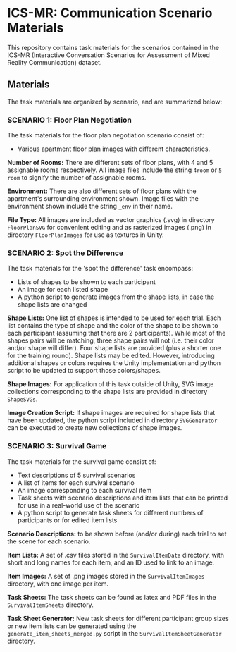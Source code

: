 # ICS-MR: Communication Scenario Materials

This repository contains task materials for the scenarios contained in the ICS-MR (Interactive Conversation Scenarios for Assessment of Mixed Reality Communication) dataset.

## Materials

The task materials are organized by scenario, and are summarized below:

### SCENARIO 1: Floor Plan Negotiation

The task materials for the floor plan negotiation scenario consist of:
* Various apartment floor plan images with different characteristics. 

**Number of Rooms:** There are different sets of floor plans, with 4 and 5 assignable rooms respectively. All image files include the string `4room` or `5 room` to signify the number of assignable rooms.

**Environment:** There are also different sets of floor plans with the apartment's surrounding environment shown. Image files with the environment shown include the string `_env` in their name.

**File Type:** All images are included as vector graphics (.svg) in directory `FloorPlanSVG` for convenient editing and as rasterized images (.png) in directory `FloorPlanImages` for use as textures in Unity.  

### SCENARIO 2: Spot the Difference

The task materials for the 'spot the difference' task encompass: 
* Lists of shapes to be shown to each participant
* An image for each listed shape
* A python script to generate images from the shape lists, in case the shape lists are changed

**Shape Lists:** One list of shapes is intended to be used for each trial. Each list contains the type of shape and the color of the shape to be shown to each participant (assuming that there are 2 participants). While most of the shapes pairs will be matching, three shape pairs will not (i.e. their color and/or shape will differ). Four shape lists are provided (plus a shorter one for the training round). Shape lists may be edited. However, introducing additional shapes or colors requires the Unity implementation and python script to be updated to support those colors/shapes.

**Shape Images:** For application of this task outside of Unity, SVG image collections corresponding to the shape lists are provided in directory `ShapeSVGs`. 

**Image Creation Script:** If shape images are required for shape lists that have been updated, the python script included in directory `SVGGenerator` can be executed to create new collections of shape images.

### SCENARIO 3: Survival Game

The task materials for the survival game consist of:
* Text descriptions of 5 survival scenarios
* A list of items for each survival scenario
* An image corresponding to each survival item
* Task sheets with scenario descriptions and item lists that can be printed for use in a real-world use of the scenario
* A python script to generate task sheets for different numbers of participants or for edited item lists

**Scenario Descriptions:** to be shown before (and/or during) each trial to set the scene for each scenario.

**Item Lists:** A set of .csv files stored in the `SurvivalItemData` directory, with short and long names for each item, and an ID used to link to an image.

**Item Images:** A set of .png images stored in the `SurvivalItemImages` directory, with one image per item.

**Task Sheets:** The task sheets can be found as latex and PDF files in the `SurvivalItemSheets` directory.

**Task Sheet Generator:** New task sheets for different participant group sizes or new item lists can be generated using the `generate_item_sheets_merged.py` script in the `SurvivalItemSheetGenerator` directory.
